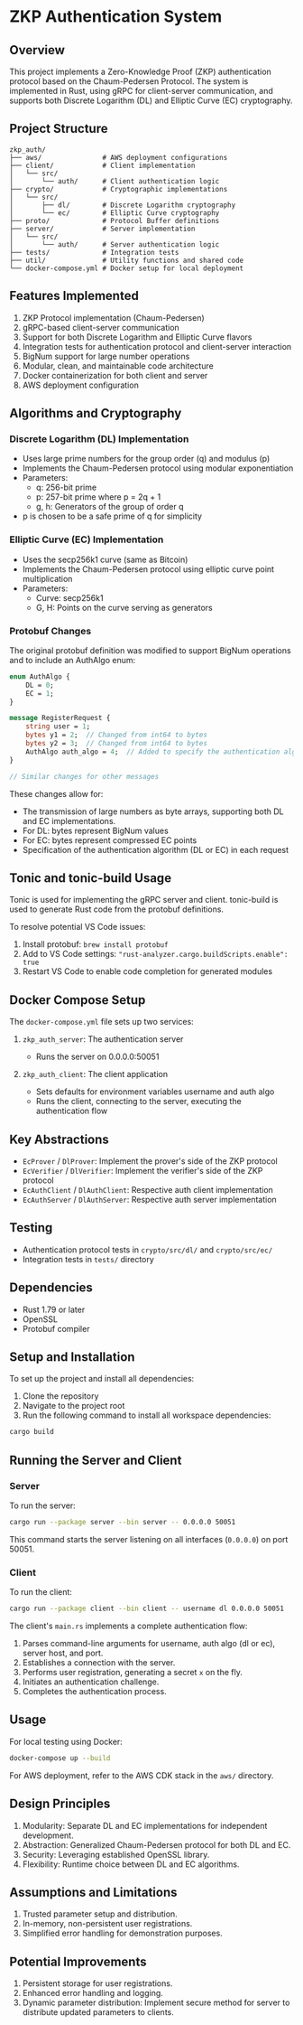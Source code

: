 # ZKP Authentication System

## Overview

This project implements a Zero-Knowledge Proof (ZKP) authentication protocol based on the Chaum-Pedersen Protocol. The system is implemented in Rust, using gRPC for client-server communication, and supports both Discrete Logarithm (DL) and Elliptic Curve (EC) cryptography.

## Project Structure

```
zkp_auth/
├── aws/               # AWS deployment configurations
├── client/            # Client implementation
│   └── src/
│       └── auth/      # Client authentication logic
├── crypto/            # Cryptographic implementations
│   └── src/
│       ├── dl/        # Discrete Logarithm cryptography
│       └── ec/        # Elliptic Curve cryptography
├── proto/             # Protocol Buffer definitions
├── server/            # Server implementation
│   └── src/
│       └── auth/      # Server authentication logic
├── tests/             # Integration tests
├── util/              # Utility functions and shared code
└── docker-compose.yml # Docker setup for local deployment
```

## Features Implemented

1. ZKP Protocol implementation (Chaum-Pedersen)
2. gRPC-based client-server communication
3. Support for both Discrete Logarithm and Elliptic Curve flavors
4. Integration tests for authentication protocol and client-server interaction
5. BigNum support for large number operations
6. Modular, clean, and maintainable code architecture
7. Docker containerization for both client and server
8. AWS deployment configuration

## Algorithms and Cryptography

### Discrete Logarithm (DL) Implementation

- Uses large prime numbers for the group order (q) and modulus (p)
- Implements the Chaum-Pedersen protocol using modular exponentiation
- Parameters: 
  - q: 256-bit prime
  - p: 257-bit prime where p = 2q + 1 
  - g, h: Generators of the group of order q
- p is chosen to be a safe prime of q for simplicity

### Elliptic Curve (EC) Implementation

- Uses the secp256k1 curve (same as Bitcoin)
- Implements the Chaum-Pedersen protocol using elliptic curve point multiplication
- Parameters:
  - Curve: secp256k1
  - G, H: Points on the curve serving as generators

### Protobuf Changes

The original protobuf definition was modified to support BigNum operations and to include an AuthAlgo enum:

```protobuf
enum AuthAlgo {
    DL = 0;
    EC = 1;
}

message RegisterRequest {
    string user = 1;
    bytes y1 = 2;  // Changed from int64 to bytes
    bytes y2 = 3;  // Changed from int64 to bytes
    AuthAlgo auth_algo = 4;  // Added to specify the authentication algorithm
}

// Similar changes for other messages
```

These changes allow for:
- The transmission of large numbers as byte arrays, supporting both DL and EC implementations.
- For DL: bytes represent BigNum values
- For EC: bytes represent compressed EC points
- Specification of the authentication algorithm (DL or EC) in each request

## Tonic and tonic-build Usage

Tonic is used for implementing the gRPC server and client. tonic-build is used to generate Rust code from the protobuf definitions.

To resolve potential VS Code issues:
1. Install protobuf: `brew install protobuf`
2. Add to VS Code settings: `"rust-analyzer.cargo.buildScripts.enable": true`
3. Restart VS Code to enable code completion for generated modules

## Docker Compose Setup

The `docker-compose.yml` file sets up two services:

1. `zkp_auth_server`: The authentication server
   - Runs the server on 0.0.0.0:50051

2. `zkp_auth_client`: The client application
   - Sets defaults for environment variables username and auth algo
   - Runs the client, connecting to the server, executing the authentication flow

## Key Abstractions

- `EcProver` / `DlProver`: Implement the prover's side of the ZKP protocol
- `EcVerifier` / `DlVerifier`: Implement the verifier's side of the ZKP protocol
- `EcAuthClient` / `DlAuthClient`: Respective auth client implementation
- `EcAuthServer` / `DlAuthServer`: Respective auth server implementation

## Testing

- Authentication protocol tests in `crypto/src/dl/` and `crypto/src/ec/`
- Integration tests in `tests/` directory

## Dependencies

- Rust 1.79 or later
- OpenSSL
- Protobuf compiler

## Setup and Installation

To set up the project and install all dependencies:

1. Clone the repository
2. Navigate to the project root
3. Run the following command to install all workspace dependencies:

```bash
cargo build
```

## Running the Server and Client

### Server

To run the server:

```bash
cargo run --package server --bin server -- 0.0.0.0 50051
```

This command starts the server listening on all interfaces (`0.0.0.0`) on port 50051.

### Client

To run the client:

```bash
cargo run --package client --bin client -- username dl 0.0.0.0 50051
```

The client's `main.rs` implements a complete authentication flow:

1. Parses command-line arguments for username, auth algo (dl or ec), server host, and port.
2. Establishes a connection with the server.
3. Performs user registration, generating a secret `x` on the fly.
4. Initiates an authentication challenge.
5. Completes the authentication process.

## Usage

For local testing using Docker:

```bash
docker-compose up --build
```

For AWS deployment, refer to the AWS CDK stack in the `aws/` directory.

## Design Principles

1. Modularity: Separate DL and EC implementations for independent development.
2. Abstraction: Generalized Chaum-Pedersen protocol for both DL and EC.
3. Security: Leveraging established OpenSSL library.
4. Flexibility: Runtime choice between DL and EC algorithms.

## Assumptions and Limitations

1. Trusted parameter setup and distribution.
2. In-memory, non-persistent user registrations.
3. Simplified error handling for demonstration purposes.

## Potential Improvements

1. Persistent storage for user registrations.
2. Enhanced error handling and logging.
3. Dynamic parameter distribution: Implement secure method for server to distribute updated parameters to clients.
